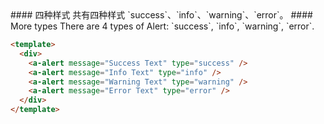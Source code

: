 <cn>
#### 四种样式
共有四种样式 `success`、`info`、`warning`、`error`。
</cn>

<us>
#### More types
There are 4 types of Alert: `success`, `info`, `warning`, `error`.
</us>

```html
<template>
  <div>
    <a-alert message="Success Text" type="success" />
    <a-alert message="Info Text" type="info" />
    <a-alert message="Warning Text" type="warning" />
    <a-alert message="Error Text" type="error" />
  </div>
</template>
```
